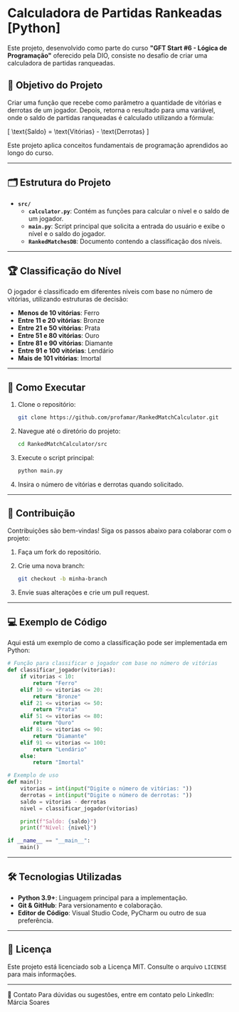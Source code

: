 # Calculadora de Partidas Rankeadas [Python]

Este projeto, desenvolvido como parte do curso **"GFT Start #6 - Lógica de Programação"** oferecido pela DIO, consiste no desafio de criar uma calculadora de partidas ranqueadas.

## 🎯 Objetivo do Projeto

Criar uma função que recebe como parâmetro a quantidade de vitórias e derrotas de um jogador. Depois, retorna o resultado para uma variável, onde o saldo de partidas ranqueadas é calculado utilizando a fórmula:

\[ \text{Saldo} = \text{Vitórias} - \text{Derrotas} \]

Este projeto aplica conceitos fundamentais de programação aprendidos ao longo do curso.

---

## 🗂️ Estrutura do Projeto

- **`src/`**
  - **`calculator.py`**: Contém as funções para calcular o nível e o saldo de um jogador.
  - **`main.py`**: Script principal que solicita a entrada do usuário e exibe o nível e o saldo do jogador.
  - **`RankedMatchesDB`**: Documento contendo a classificação dos níveis.

---

## 🏆 Classificação do Nível

O jogador é classificado em diferentes níveis com base no número de vitórias, utilizando estruturas de decisão:

- **Menos de 10 vitórias**: Ferro
- **Entre 11 e 20 vitórias**: Bronze
- **Entre 21 e 50 vitórias**: Prata
- **Entre 51 e 80 vitórias**: Ouro
- **Entre 81 e 90 vitórias**: Diamante
- **Entre 91 e 100 vitórias**: Lendário
- **Mais de 101 vitórias**: Imortal

---

## 🚀 Como Executar

1. Clone o repositório:

   ```bash
   git clone https://github.com/profamar/RankedMatchCalculator.git
   ```

2. Navegue até o diretório do projeto:

   ```bash
   cd RankedMatchCalculator/src
   ```

3. Execute o script principal:

   ```bash
   python main.py
   ```

4. Insira o número de vitórias e derrotas quando solicitado.

---

## 🤝 Contribuição

Contribuições são bem-vindas! Siga os passos abaixo para colaborar com o projeto:

1. Faça um fork do repositório.
2. Crie uma nova branch:

   ```bash
   git checkout -b minha-branch
   ```

3. Envie suas alterações e crie um pull request.

---

## 💻 Exemplo de Código

Aqui está um exemplo de como a classificação pode ser implementada em Python:

```python
# Função para classificar o jogador com base no número de vitórias
def classificar_jogador(vitorias):
    if vitorias < 10:
        return "Ferro"
    elif 10 <= vitorias <= 20:
        return "Bronze"
    elif 21 <= vitorias <= 50:
        return "Prata"
    elif 51 <= vitorias <= 80:
        return "Ouro"
    elif 81 <= vitorias <= 90:
        return "Diamante"
    elif 91 <= vitorias <= 100:
        return "Lendário"
    else:
        return "Imortal"

# Exemplo de uso
def main():
    vitorias = int(input("Digite o número de vitórias: "))
    derrotas = int(input("Digite o número de derrotas: "))
    saldo = vitorias - derrotas
    nivel = classificar_jogador(vitorias)

    print(f"Saldo: {saldo}")
    print(f"Nível: {nivel}")

if __name__ == "__main__":
    main()
```

---

## 🛠️ Tecnologias Utilizadas

- **Python 3.9+**: Linguagem principal para a implementação.
- **Git & GitHub**: Para versionamento e colaboração.
- **Editor de Código**: Visual Studio Code, PyCharm ou outro de sua preferência.

---

## 📜 Licença

Este projeto está licenciado sob a Licença MIT. Consulte o arquivo `LICENSE` para mais informações.

---

📧 Contato Para dúvidas ou sugestões, entre em contato pelo LinkedIn: Márcia Soares
